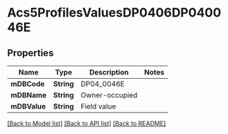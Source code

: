# Acs5ProfilesValuesDP0406DP040046E

## Properties
Name | Type | Description | Notes
------------ | ------------- | ------------- | -------------
**mDBCode** | **String** | DP04_0046E | 
**mDBName** | **String** | Owner-occupied | 
**mDBValue** | **String** | Field value | 

[[Back to Model list]](../README.md#documentation-for-models) [[Back to API list]](../README.md#documentation-for-api-endpoints) [[Back to README]](../README.md)


